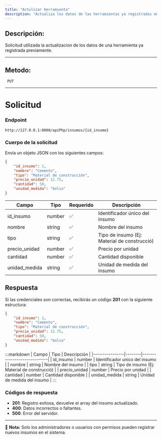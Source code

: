 ```yaml
---
title: "Actulizar herramienta"
description: "Actualiza los datos de las herramientas ya registradas en el sistema."
---
```



## Descripción:
Solicitud utilizada la actualizacion de los datos de una herramienta ya registrada previamente.

---


## Metodo: 
```
 PUT
```
---


# **Solicitud**

### **Endpoint**
```
http://127.0.0.1:8000/apiPhp/insumos/{id_insumo}
```

### **Cuerpo de la solicitud**
Envía un objeto JSON con los siguientes campos:

```json
{
    "id_insumo": 1,
    "nombre": "Cemento",
    "tipo": "Material de construcción",
    "precio_unidad": 12.75,
    "cantidad": 50,
    "unidad_medida": "bolsa"
}
```

| Campo           | Tipo   | Requerido | Descripción                |
|----------------|--------|-----------|-----------------------------|
| id_insumo | number | ✅       | Identificador único del insumo  |
| nombre         | string | ✅       | Nombre del insumo      |
| tipo           | string | ✅       | Tipo de insumo (Ej: Material de construcció)      |
| precio_unidad  | number | ✅       | Precio por unidad     |
| cantidad       | number | ✅       | Cantidad disponible      |
| unidad_medida  | string | ✅       | Unidad de medida del insumo    |

## **Respuesta**

Si las credenciales son correctas, recibirás un código **201** con la siguiente estructura:

```json
{
    "id_insumo": 1,
    "nombre": "Cemento",
    "tipo": "Material de construcción",
    "precio_unidad": 12.75,
    "cantidad": 50,
    "unidad_medida": "bolsa"
}
```

:::markdown
| Campo           | Tipo   | Descripción                |
|----------------|--------|-----------------------------|
| id_insumo | number | Identificador unico del insumo   |
| nombre         | string | Nombre del insumo      |
| tipo           | string | Tipo de insumo (Ej: Material de construcció)       |
| precio_unidad  | number | Precio por unidad    |
| cantidad       | number | Cantidad disponible     |
| unidad_medida  | string | Unidad de medida del insumo     |
:::


### **Códigos de respuesta**
- **201**: Registro exitosa, devuelve el array del insumo actualizado.
- **400**: Datos incorrectos o faltantes.
- **500**: Error del servidor.

---

📄 **Nota:** Solo los administradores o usuarios con permisos pueden registrar nuevos insumos en el sistema.
